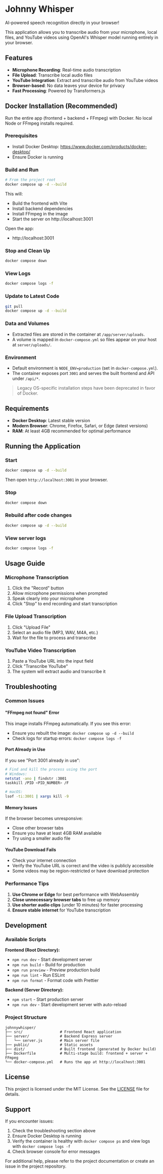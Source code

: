 # Johnny Whisper

AI-powered speech recognition directly in your browser!

This application allows you to transcribe audio from your microphone, local files, and YouTube videos using OpenAI's Whisper model running entirely in your browser.

## Features

- **Microphone Recording**: Real-time audio transcription
- **File Upload**: Transcribe local audio files
- **YouTube Integration**: Extract and transcribe audio from YouTube videos
- **Browser-based**: No data leaves your device for privacy
- **Fast Processing**: Powered by Transformers.js

## Docker Installation (Recommended)

Run the entire app (frontend + backend + FFmpeg) with Docker. No local Node or FFmpeg installs required.

### Prerequisites
- Install Docker Desktop: https://www.docker.com/products/docker-desktop/
- Ensure Docker is running

### Build and Run
```bash
# From the project root
docker compose up -d --build
```

This will:
- Build the frontend with Vite
- Install backend dependencies
- Install FFmpeg in the image
- Start the server on http://localhost:3001

Open the app:
- http://localhost:3001

### Stop and Clean Up
```bash
docker compose down
```

### View Logs
```bash
docker compose logs -f
```

### Update to Latest Code
```bash
git pull
docker compose up -d --build
```

### Data and Volumes
- Extracted files are stored in the container at `/app/server/uploads`.
- A volume is mapped in `docker-compose.yml` so files appear on your host at `server/uploads/`.

### Environment
- Default environment is `NODE_ENV=production` (set in `docker-compose.yml`).
- The container exposes port `3001` and serves the built frontend and API under `/api/*`.

> Legacy OS-specific installation steps have been deprecated in favor of Docker.

## Requirements

- **Docker Desktop**: Latest stable version
- **Modern Browser**: Chrome, Firefox, Safari, or Edge (latest versions)
- **RAM**: At least 4GB recommended for optimal performance

## Running the Application

### Start
```bash
docker compose up -d --build
```
Then open `http://localhost:3001` in your browser.

### Stop
```bash
docker compose down
```

### Rebuild after code changes
```bash
docker compose up -d --build
```

### View server logs
```bash
docker compose logs -f
```

## Usage Guide

### Microphone Transcription
1. Click the "Record" button
2. Allow microphone permissions when prompted
3. Speak clearly into your microphone
4. Click "Stop" to end recording and start transcription

### File Upload Transcription
1. Click "Upload File"
2. Select an audio file (MP3, WAV, M4A, etc.)
3. Wait for the file to process and transcribe

### YouTube Video Transcription
1. Paste a YouTube URL into the input field
2. Click "Transcribe YouTube"
3. The system will extract audio and transcribe it

## Troubleshooting

### Common Issues

#### "FFmpeg not found" Error
This image installs FFmpeg automatically. If you see this error:
- Ensure you rebuilt the image: `docker compose up -d --build`
- Check logs for startup errors: `docker compose logs -f`

#### Port Already in Use
If you see "Port 3001 already in use":
```bash
# Find and kill the process using the port
# Windows:
netstat -ano | findstr :3001
taskkill /PID <PID_NUMBER> /F

# macOS:
lsof -ti:3001 | xargs kill -9
```

#### Memory Issues
If the browser becomes unresponsive:
- Close other browser tabs
- Ensure you have at least 4GB RAM available
- Try using a smaller audio file

#### YouTube Download Fails
- Check your internet connection
- Verify the YouTube URL is correct and the video is publicly accessible
- Some videos may be region-restricted or have download protection

### Performance Tips

1. **Use Chrome or Edge** for best performance with WebAssembly
2. **Close unnecessary browser tabs** to free up memory
3. **Use shorter audio clips** (under 10 minutes) for faster processing
4. **Ensure stable internet** for YouTube transcription

## Development

### Available Scripts

**Frontend (Root Directory):**
- `npm run dev` - Start development server
- `npm run build` - Build for production
- `npm run preview` - Preview production build
- `npm run lint` - Run ESLint
- `npm run format` - Format code with Prettier

**Backend (Server Directory):**
- `npm start` - Start production server
- `npm run dev` - Start development server with auto-reload

### Project Structure
```
johnnywhisper/
├── src/                 # Frontend React application
├── server/              # Backend Express server
│   └── server.js        # Main server file
├── public/              # Static assets
├── dist/                # Built frontend (generated by Docker build)
├── Dockerfile           # Multi-stage build: frontend + server + FFmpeg
└── docker-compose.yml   # Runs the app at http://localhost:3001
```

## License

This project is licensed under the MIT License. See the [LICENSE](LICENSE) file for details.

## Support

If you encounter issues:
1. Check the troubleshooting section above
2. Ensure Docker Desktop is running
3. Verify the container is healthy with `docker compose ps` and view logs with `docker compose logs -f`
4. Check browser console for error messages

For additional help, please refer to the project documentation or create an issue in the project repository.
